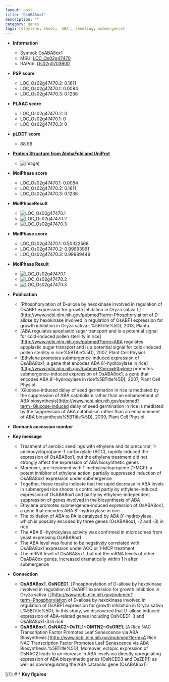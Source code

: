 ```yaml
---
layout: post
title: "OsABA8ox1"
description: ""
category: genes
tags: [ethylene, shoot,  ABA , seedling, submergence]
---
```


* **Information**  
    + Symbol: OsABA8ox1  
    + MSU: [LOC_Os02g47470](http://rice.plantbiology.msu.edu/cgi-bin/ORF_infopage.cgi?orf=LOC_Os02g47470)  
    + RAPdb: [Os02g0703600](http://rapdb.dna.affrc.go.jp/viewer/gbrowse_details/irgsp1?name=Os02g0703600)  

* **PSP score**  
    + LOC_Os02g47470.2: 0.1611 
    + LOC_Os02g47470.1: 0.0084 
    + LOC_Os02g47470.3: 0.1236 

* **PLAAC score**  
    + LOC_Os02g47470.2: 0 
    + LOC_Os02g47470.1: 0 
    + LOC_Os02g47470.3: 0 

* **pLDDT score**
    + 88.99

* **[Protein Structure from AlphaFold and UniProt](https://www.uniprot.org/uniprotkb/Q05JG2/entry#structure)**
    + ![image](https://ricepsp.github.io/images/Q5/AF-Q05JG2-F1.png))

* **MolPhase score**
    + LOC_Os02g47470.1: 0.0084
    + LOC_Os02g47470.2: 0.1611
    + LOC_Os02g47470.3: 0.1236

* **MolPhaseResult**
    + ![LOC_Os02g47470.1](https://ricepsp.github.io/pictures/LOC_Os02g/LOC_Os02g47470.1.png)
    + ![LOC_Os02g47470.2](https://ricepsp.github.io/pictures/LOC_Os02g/LOC_Os02g47470.2.png)
    + ![LOC_Os02g47470.3](https://ricepsp.github.io/pictures/LOC_Os02g/LOC_Os02g47470.3.png)

* **MolPhase score**
    + LOC_Os02g47470.1: 0.50322568
    + LOC_Os02g47470.2: 0.99993991
    + LOC_Os02g47470.3: 0.99989449

* **MolPhase Result**
    + ![LOC_Os02g47470.1](https://304243504.github.io/Pictures/LOC_Os02g/LOC_Os02g47470.1.png)
    + ![LOC_Os02g47470.2](https://304243504.github.io/Pictures/LOC_Os02g/LOC_Os02g47470.2.png)
    + ![LOC_Os02g47470.3](https://304243504.github.io/Pictures/LOC_Os02g/LOC_Os02g47470.3.png)

* **Publication**  
    + [Phosphorylation of D-allose by hexokinase involved in regulation of OsABF1 expression for growth inhibition in Oryza sativa L](http://www.ncbi.nlm.nih.gov/pubmed?term=Phosphorylation of D-allose by hexokinase involved in regulation of OsABF1 expression for growth inhibition in Oryza sativa L%5BTitle%5D), 2013, Planta.
    + [ABA regulates apoplastic sugar transport and is a potential signal for cold-induced pollen sterility in rice](http://www.ncbi.nlm.nih.gov/pubmed?term=ABA regulates apoplastic sugar transport and is a potential signal for cold-induced pollen sterility in rice%5BTitle%5D), 2007, Plant Cell Physiol.
    + [Ethylene promotes submergence-induced expression of OsABA8ox1, a gene that encodes ABA 8'-hydroxylase in rice](http://www.ncbi.nlm.nih.gov/pubmed?term=Ethylene promotes submergence-induced expression of OsABA8ox1, a gene that encodes ABA 8'-hydroxylase in rice%5BTitle%5D), 2007, Plant Cell Physiol.
    + [Glucose-induced delay of seed germination in rice is mediated by the suppression of ABA catabolism rather than an enhancement of ABA biosynthesis](http://www.ncbi.nlm.nih.gov/pubmed?term=Glucose-induced delay of seed germination in rice is mediated by the suppression of ABA catabolism rather than an enhancement of ABA biosynthesis%5BTitle%5D), 2009, Plant Cell Physiol.

* **Genbank accession number**  

* **Key message**  
    + Treatment of aerobic seedlings with ethylene and its precursor, 1-aminocyclopropane-1-carboxylate (ACC), rapidly induced the expression of OsABA8ox1, but the ethylene treatment did not strongly affect the expression of ABA biosynthetic genes
    + Moreover, pre-treatment with 1-methylcyclopropene (1-MCP), a potent inhibitor of ethylene action, partially suppressed induction of OsABA8ox1 expression under submergence
    + Together, these results indicate that the rapid decrease in ABA levels in submerged rice shoots is controlled partly by ethylene-induced expression of OsABA8ox1 and partly by ethylene-independent suppression of genes involved in the biosynthesis of ABA
    + Ethylene promotes submergence-induced expression of OsABA8ox1, a gene that encodes ABA 8'-hydroxylase in rice
    + The oxidation of ABA to PA is catalyzed by ABA 8'-hydroxylase, which is possibly encoded by three genes (OsABA8ox1, -2 and -3) in rice
    + The ABA 8'-hydroxylase activity was confirmed in microsomes from yeast expressing OsABA8ox1
    + The ABA level was found to be negatively correlated with OsABA8ox1 expression under ACC or 1-MCP treatment
    + The mRNA level of OsABA8ox1, but not the mRNA levels of other OsABA8ox genes, increased dramatically within 1 h after submergence

* **Connection**  
    + __OsABA8ox1__, __OsNCED1__, [Phosphorylation of D-allose by hexokinase involved in regulation of OsABF1 expression for growth inhibition in Oryza sativa L](http://www.ncbi.nlm.nih.gov/pubmed?term=Phosphorylation of D-allose by hexokinase involved in regulation of OsABF1 expression for growth inhibition in Oryza sativa L%5BTitle%5D), In this study, we discovered that D-allose induced expression of ABA-related genes including OsNCED1-3 and OsABA8ox1-3 in rice
    + __OsABA8ox1__, __OsNAC2~OsTIL1~OMTN2~OsORE1__, [A Rice NAC Transcription Factor Promotes Leaf Senescence via ABA Biosynthesis.](http://www.ncbi.nlm.nih.gov/pubmed?term=A Rice NAC Transcription Factor Promotes Leaf Senescence via ABA Biosynthesis.%5BTitle%5D),  Moreover, ectopic expression of OsNAC2 leads to an increase in ABA levels via directly upregulating expression of ABA biosynthetic genes (OsNCED3 and OsZEP1) as well as downregulating the ABA catabolic gene (OsABA8ox1)

[//]: # * **Key figures**  


